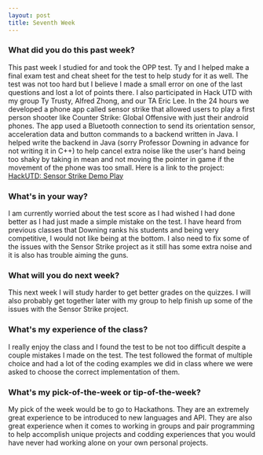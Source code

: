 ```yaml
---
layout: post
title: Seventh Week
---
```

### What did you do this past week?
  This past week I studied for and took the OPP test. Ty and I helped make a final exam test and cheat sheet for the test to help study for it as well. The test was not too hard but I believe I made a small error on one of the last questions and lost a lot of points there. I also participated in Hack UTD with my group Ty Trusty, Alfred Zhong, and our TA Eric Lee. In the 24 hours we developed a phone app called sensor strike that allowed users to play a first person shooter like Counter Strike: Global Offensive with just their android phones. The app used a Bluetooth connection to send its orientation sensor, acceleration data and button commands to a backend written in Java. I helped write the backend in Java (sorry Professor Downing in advance for not writing it in C++) to help cancel extra noise like the user's hand being too shaky by taking in mean and not moving the pointer in game if the movement of the phone was too small. Here is a link to the project: <a href="https://www.youtube.com/watch?time_continue=32&v=JO4VNabCiHM">HackUTD: Sensor Strike Demo Play</a>

### What's in your way?
   I am currently worried about the test score as I had wished I had done better as I had just made a simple mistake on the test. I have heard from previous classes that Downing ranks his students and being very competitive, I would not like being at the bottom. I also need to fix some of the issues with the Sensor Strike project as it still has some extra noise and it is also has trouble aiming the guns.
   
### What will you do next week?
   This next week I will study harder to get better grades on the quizzes. I will also probably get together later with my group to help finish up some of the issues with the Sensor Strike project.

### What's my experience of the class?
   I really enjoy the class and I found the test to be not too difficult despite a couple mistakes I made on the test. The test followed the format of multiple choice and had a lot of the coding examples we did in class where we were asked to choose the correct implementation of them.

### What's my pick-of-the-week or tip-of-the-week?
   My pick of the week would be to go to Hackathons. They are an extremely great experience to be introduced to new languages and API. They are also great experience when it comes to working in groups and pair programming to help accomplish unique projects and codding experiences that you would have never had working alone on your own personal projects.
